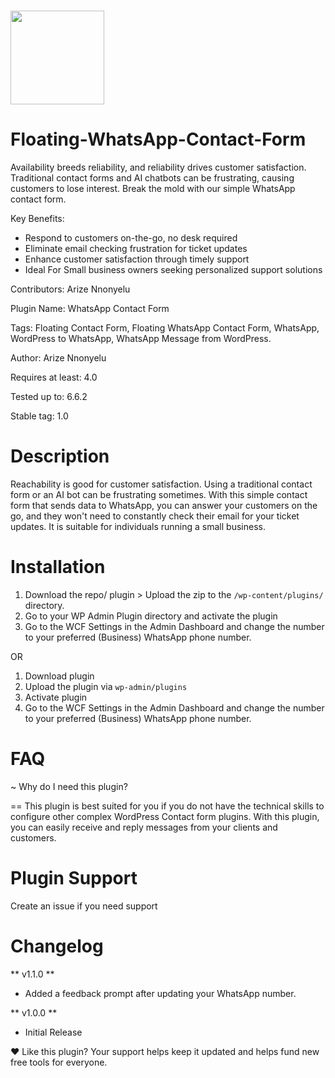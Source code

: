 <h3 aling="centre">
    <img src="https://i.imgur.com/PdSRoEH.png" width="150">
</h3>



# Floating-WhatsApp-Contact-Form
Availability breeds reliability, and reliability drives customer satisfaction. Traditional contact forms and AI chatbots can be frustrating, causing customers to lose interest. Break the mold with our simple WhatsApp contact form.

Key Benefits:
- Respond to customers on-the-go, no desk required
- Eliminate email checking frustration for ticket updates
- Enhance customer satisfaction through timely support
- Ideal For Small business owners seeking personalized support solutions


Contributors: Arize	Nnonyelu

Plugin Name: WhatsApp Contact Form

Tags: Floating Contact Form, Floating WhatsApp Contact Form, WhatsApp, WordPress to WhatsApp, WhatsApp Message from WordPress.

Author: Arize Nnonyelu

Requires at least: 4.0

Tested up to: 6.6.2

Stable tag: 1.0


# Description

Reachability is good for customer satisfaction. Using a traditional contact form or an AI bot can be frustrating sometimes. With this simple contact form that sends data to WhatsApp, you can answer your customers on the go, and they won't need to constantly check their email for your ticket updates. It is suitable for individuals running a small business.

# Installation 

1. Download the repo/ plugin > Upload the zip to the `/wp-content/plugins/` directory.
2. Go to your WP Admin Plugin directory and activate the plugin
3. Go to the WCF Settings in the Admin Dashboard and change the number to your preferred (Business) WhatsApp phone number. 

OR 

1. Download plugin
2. Upload the plugin via `wp-admin/plugins`
3. Activate plugin
4. Go to the WCF Settings in the Admin Dashboard and change the number to your preferred (Business) WhatsApp phone number.

# FAQ

~ Why do I need this plugin?

== This plugin is best suited for you if you do not have the technical skills to configure other complex WordPress Contact form plugins. With this plugin, you can easily receive and reply messages from your clients and customers.


# Plugin Support

Create an issue if you need support

# Changelog 

** v1.1.0 **
* Added a feedback prompt after updating your WhatsApp number.

** v1.0.0 **
* Initial Release

❤️ Like this plugin? Your support helps keep it updated and helps fund new free tools for everyone.
